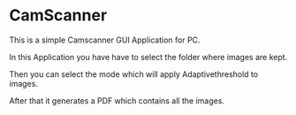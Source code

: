 # CamScanner
This is a simple Camscanner GUI Application for PC.

In this Application you have have to select the folder where images are kept.

Then you can select the mode which will apply Adaptivethreshold to images.

After that it generates a PDF which contains all the images.
